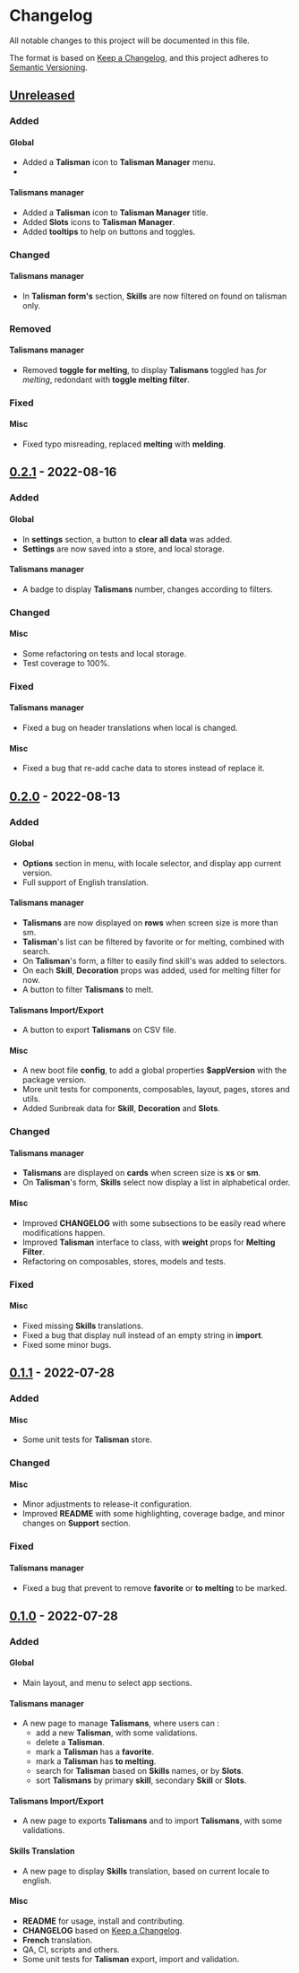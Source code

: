 # Changelog

All notable changes to this project will be documented in this file.

The format is based on [Keep a Changelog](https://keepachangelog.com/en/1.0.0/),
and this project adheres to [Semantic Versioning](https://semver.org/spec/v2.0.0.html).

## [Unreleased]

### Added

#### Global
- Added a **Talisman** icon to **Talisman Manager** menu.
-
#### Talismans manager
- Added a **Talisman** icon to **Talisman Manager** title.
- Added **Slots** icons to **Talisman Manager**.
- Added **tooltips** to help on buttons and toggles.

### Changed

#### Talismans manager
- In **Talisman form's** section, **Skills** are now filtered on found on talisman only.

### Removed

#### Talismans manager
- Removed **toggle for melting**, to display **Talismans** toggled has _for melting_, redondant with **toggle melting filter**.

### Fixed

#### Misc
- Fixed typo misreading, replaced **melting** with **melding**.

## [0.2.1] - 2022-08-16

### Added

#### Global
- In **settings** section, a button to **clear all data** was added.
- **Settings** are now saved into a store, and local storage.

#### Talismans manager
- A badge to display **Talismans** number, changes according to filters.

### Changed

#### Misc
- Some refactoring on tests and local storage.
- Test coverage to 100%.

### Fixed

#### Talismans manager
- Fixed a bug on header translations when local is changed.

#### Misc
- Fixed a bug that re-add cache data to stores instead of replace it.

## [0.2.0] - 2022-08-13

### Added

#### Global

- **Options** section in menu, with locale selector, and display app current version.
- Full support of English translation.

#### Talismans manager

- **Talismans** are now displayed on **rows** when screen size is more than sm.
- **Talisman**'s list can be filtered by favorite or for melting, combined with search.
- On **Talisman**'s form, a filter to easily find skill's was added to selectors.
- On each **Skill**, **Decoration** props was added, used for melting filter for now.
- A button to filter **Talismans** to melt.

#### Talismans Import/Export

- A button to export **Talismans** on CSV file.

#### Misc

- A new boot file **config**, to add a global properties **$appVersion** with the package version.
- More unit tests for components, composables, layout, pages, stores and utils.
- Added Sunbreak data for **Skill**, **Decoration** and **Slots**.

### Changed

#### Talismans manager
- **Talismans** are displayed on **cards** when screen size is **xs** or **sm**.
- On **Talisman**'s form, **Skills** select now display a list in alphabetical order.

#### Misc
- Improved **CHANGELOG** with some subsections to be easily read where modifications happen.
- Improved **Talisman** interface to class, with **weight** props for **Melting Filter**.
- Refactoring on composables, stores, models and tests.

### Fixed

#### Misc
- Fixed missing **Skills** translations.
- Fixed a bug that display null instead of an empty string in **import**.
- Fixed some minor bugs.

## [0.1.1] - 2022-07-28

### Added

#### Misc
- Some unit tests for **Talisman** store.

### Changed

#### Misc
- Minor adjustments to release-it configuration.
- Improved **README** with some highlighting, coverage badge, and minor changes on **Support** section.

### Fixed

#### Talismans manager

- Fixed a bug that prevent to remove **favorite** or **to melting** to be marked.

## [0.1.0] - 2022-07-28

### Added

#### Global
 - Main layout, and menu to select app sections.

#### Talismans manager
- A new page to manage **Talismans**, where users can :
  - add a new **Talisman**, with some validations.
  - delete a **Talisman**.
  - mark a **Talisman** has a **favorite**.
  - mark a **Talisman** has **to melting**.
  - search for **Talisman** based on **Skills** names, or by **Slots**.
  - sort **Talismans** by primary **skill**, secondary **Skill** or **Slots**.

#### Talismans Import/Export
- A new page to exports **Talismans** and to import **Talismans**, with some validations.

#### Skills Translation
- A new page to display **Skills** translation, based on current locale to english.

#### Misc

- **README** for usage, install and contributing.
- **CHANGELOG** based on [Keep a Changelog](https://keepachangelog.com/en/1.0.0/).
- **French** translation.
- QA, CI, scripts and others.
- Some unit tests for **Talisman** export, import and validation.


[unreleased]: https://gitlab.com/sparda-of-nosgoth/mhrs-talismans-manager/-/compare/0.2.1...main
[0.2.1]: https://gitlab.com/sparda-of-nosgoth/mhrs-talismans-manager/-/compare/0.2.0...0.2.1
[0.2.0]: https://gitlab.com/sparda-of-nosgoth/mhrs-talismans-manager/-/compare/0.1.1...0.2.0
[0.1.1]: https://gitlab.com/sparda-of-nosgoth/mhrs-talismans-manager/-/compare/0.1.0...0.1.1
[0.1.0]: https://gitlab.com/sparda-of-nosgoth/mhrs-talismans-manager/-/tags/0.1.0
